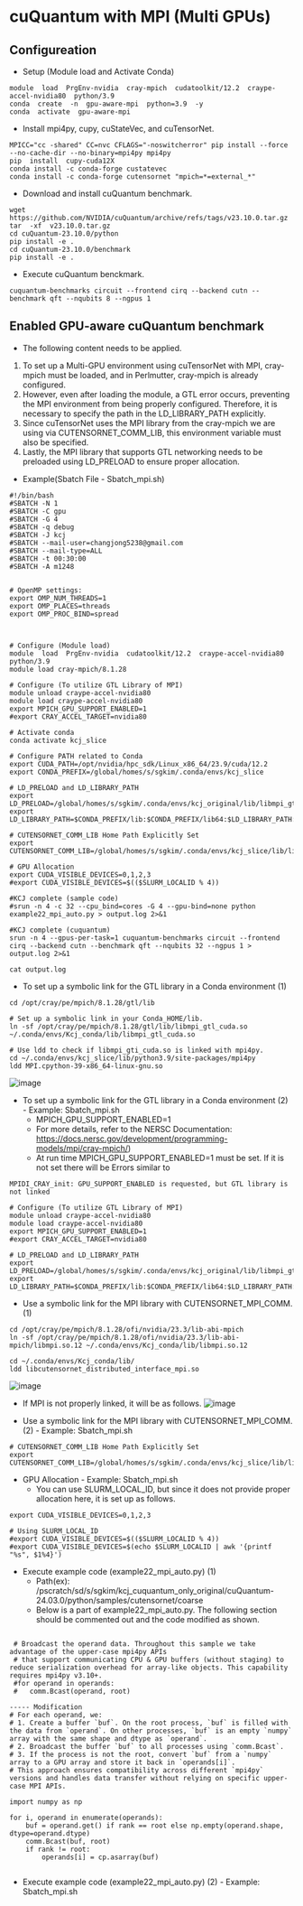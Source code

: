 # cuQuantum with MPI (Multi GPUs)
## Configureation
* Setup (Module load and Activate Conda)
```
module  load  PrgEnv-nvidia  cray-mpich  cudatoolkit/12.2  craype-accel-nvidia80  python/3.9
conda  create  -n  gpu-aware-mpi  python=3.9  -y
conda  activate  gpu-aware-mpi
```
* Install mpi4py, cupy, cuStateVec, and cuTensorNet.
```
MPICC="cc -shared" CC=nvc CFLAGS="-noswitcherror" pip install --force --no-cache-dir --no-binary=mpi4py mpi4py
pip  install  cupy-cuda12X
conda install -c conda-forge custatevec
conda install -c conda-forge cutensornet "mpich=*=external_*"
```
* Download and install cuQuantum benchmark.
```
wget  https://github.com/NVIDIA/cuQuantum/archive/refs/tags/v23.10.0.tar.gz
tar  -xf  v23.10.0.tar.gz
cd cuQuantum-23.10.0/python
pip install -e .
cd cuQuantum-23.10.0/benchmark
pip install -e .
```
* Execute cuQuantum benckmark.
```
cuquantum-benchmarks circuit --frontend cirq --backend cutn --benchmark qft --nqubits 8 --ngpus 1
```

## Enabled GPU-aware cuQuantum benchmark
* The following content needs to be applied.
1) To set up a Multi-GPU environment using cuTensorNet with MPI, cray-mpich must be loaded, and in Perlmutter, cray-mpich is already configured.
2) However, even after loading the module, a GTL error occurs, preventing the MPI environment from being properly configured. Therefore, it is necessary to specify the path in the LD_LIBRARY_PATH explicitly.
3) Since cuTensorNet uses the MPI library from the cray-mpich we are using via CUTENSORNET_COMM_LIB, this environment variable must also be specified.
4) Lastly, the MPI library that supports GTL networking needs to be preloaded using LD_PRELOAD to ensure proper allocation.

* Example(Sbatch File - Sbatch_mpi.sh) 
```
#!/bin/bash
#SBATCH -N 1
#SBATCH -C gpu
#SBATCH -G 4
#SBATCH -q debug
#SBATCH -J kcj
#SBATCH --mail-user=changjong5238@gmail.com
#SBATCH --mail-type=ALL
#SBATCH -t 00:30:00
#SBATCH -A m1248


# OpenMP settings:
export OMP_NUM_THREADS=1
export OMP_PLACES=threads
export OMP_PROC_BIND=spread



# Configure (Module load)
module  load  PrgEnv-nvidia  cudatoolkit/12.2  craype-accel-nvidia80  python/3.9
module load cray-mpich/8.1.28

# Configure (To utilize GTL Library of MPI)
module unload craype-accel-nvidia80
module load craype-accel-nvidia80
export MPICH_GPU_SUPPORT_ENABLED=1
#export CRAY_ACCEL_TARGET=nvidia80

# Activate conda 
conda activate kcj_slice

# Configure PATH related to Conda 
export CUDA_PATH=/opt/nvidia/hpc_sdk/Linux_x86_64/23.9/cuda/12.2
export CONDA_PREFIX=/global/homes/s/sgkim/.conda/envs/kcj_slice

# LD_PRELOAD and LD_LIBRARY_PATH
export LD_PRELOAD=/global/homes/s/sgkim/.conda/envs/kcj_original/lib/libmpi_gtl_cuda.so
export LD_LIBRARY_PATH=$CONDA_PREFIX/lib:$CONDA_PREFIX/lib64:$LD_LIBRARY_PATH:/opt/cray/pe/mpich/8.1.28/ofi/nvidia/23.3/lib:/opt/cray/pe/mpich/8.1.28/gtl/lib

# CUTENSORNET_COMM_LIB Home Path Explicitly Set
export CUTENSORNET_COMM_LIB=/global/homes/s/sgkim/.conda/envs/kcj_slice/lib/libcutensornet_distributed_interface_mpi.so

# GPU Allocation 
export CUDA_VISIBLE_DEVICES=0,1,2,3
#export CUDA_VISIBLE_DEVICES=$(($SLURM_LOCALID % 4))

#KCJ complete (sample code)
#srun -n 4 -c 32 --cpu_bind=cores -G 4 --gpu-bind=none python example22_mpi_auto.py > output.log 2>&1

#KCJ complete (cuquantum)
srun -n 4 --gpus-per-task=1 cuquantum-benchmarks circuit --frontend cirq --backend cutn --benchmark qft --nqubits 32 --ngpus 1 > output.log 2>&1

cat output.log

``` 
* To set up a symbolic link for the GTL library in a Conda environment (1)
```
cd /opt/cray/pe/mpich/8.1.28/gtl/lib

# Set up a symbolic link in your Conda_HOME/lib.
ln -sf /opt/cray/pe/mpich/8.1.28/gtl/lib/libmpi_gtl_cuda.so ~/.conda/envs/Kcj_conda/lib/libmpi_gtl_cuda.so

# Use ldd to check if libmpi_gti_cuda.so is linked with mpi4py.
cd ~/.conda/envs/kcj_slice/lib/python3.9/site-packages/mpi4py
ldd MPI.cpython-39-x86_64-linux-gnu.so
```
![image](https://github.com/user-attachments/assets/85e6b852-36d0-4993-b491-d49b2778043b)


* To set up a symbolic link for the GTL library in a Conda environment (2) - Example: Sbatch_mpi.sh
  - MPICH_GPU_SUPPORT_ENABLED=1
  - For more details, refer to the NERSC Documentation: https://docs.nersc.gov/development/programming-models/mpi/cray-mpich/)
  - At run time MPICH_GPU_SUPPORT_ENABLED=1 must be set. If it is not set there will be Errors similar to
```
MPIDI_CRAY_init: GPU_SUPPORT_ENABLED is requested, but GTL library is not linked

```

```
# Configure (To utilize GTL Library of MPI)
module unload craype-accel-nvidia80
module load craype-accel-nvidia80
export MPICH_GPU_SUPPORT_ENABLED=1
#export CRAY_ACCEL_TARGET=nvidia80

# LD_PRELOAD and LD_LIBRARY_PATH
export LD_PRELOAD=/global/homes/s/sgkim/.conda/envs/kcj_original/lib/libmpi_gtl_cuda.so
export LD_LIBRARY_PATH=$CONDA_PREFIX/lib:$CONDA_PREFIX/lib64:$LD_LIBRARY_PATH:/opt/cray/pe/mpich/8.1.28/ofi/nvidia/23.3/lib:/opt/cray/pe/mpich/8.1.28/gtl/lib
```


* Use a symbolic link for the MPI library with CUTENSORNET_MPI_COMM. (1)

```
cd /opt/cray/pe/mpich/8.1.28/ofi/nvidia/23.3/lib-abi-mpich
ln -sf /opt/cray/pe/mpich/8.1.28/ofi/nvidia/23.3/lib-abi-mpich/libmpi.so.12 ~/.conda/envs/Kcj_conda/lib/libmpi.so.12

cd ~/.conda/envs/Kcj_conda/lib/
ldd libcutensornet_distributed_interface_mpi.so
``` 
![image](https://github.com/user-attachments/assets/170a42a2-d8bb-475e-9877-0dc8feadcd51)

* If MPI is not properly linked, it will be as follows.
![image](https://github.com/user-attachments/assets/fdc41f8e-e6c6-4a90-9ef5-a4fc43dea444)


* Use a symbolic link for the MPI library with CUTENSORNET_MPI_COMM. (2) - Example: Sbatch_mpi.sh
```
# CUTENSORNET_COMM_LIB Home Path Explicitly Set
export CUTENSORNET_COMM_LIB=/global/homes/s/sgkim/.conda/envs/kcj_slice/lib/libcutensornet_distributed_interface_mpi.so
```


* GPU Allocation - Example: Sbatch_mpi.sh
  - You can use SLURM_LOCAL_ID, but since it does not provide proper allocation here, it is set up as follows.
```
export CUDA_VISIBLE_DEVICES=0,1,2,3

# Using SLURM_LOCAL_ID
#export CUDA_VISIBLE_DEVICES=$(($SLURM_LOCALID % 4))
#export CUDA_VISIBLE_DEVICES=$(echo $SLURM_LOCALID | awk '{printf "%s", $1%4}')
```


* Execute example code (example22_mpi_auto.py) (1)
  - Path(ex): /pscratch/sd/s/sgkim/kcj_cuquantum_only_original/cuQuantum-24.03.0/python/samples/cutensornet/coarse
  - Below is a part of example22_mpi_auto.py. The following section should be commented out and the code modified as shown.
```

 # Broadcast the operand data. Throughout this sample we take advantage of the upper-case mpi4py APIs
 # that support communicating CPU & GPU buffers (without staging) to reduce serialization overhead for array-like objects. This capability requires mpi4py v3.10+.
 #for operand in operands:
 #   comm.Bcast(operand, root)

----- Modification
# For each operand, we:
# 1. Create a buffer `buf`. On the root process, `buf` is filled with the data from `operand`. On other processes, `buf` is an empty `numpy` array with the same shape and dtype as `operand`.
# 2. Broadcast the buffer `buf` to all processes using `comm.Bcast`.
# 3. If the process is not the root, convert `buf` from a `numpy` array to a GPU array and store it back in `operands[i]`.
# This approach ensures compatibility across different `mpi4py` versions and handles data transfer without relying on specific upper-case MPI APIs.

import numpy as np 

for i, operand in enumerate(operands):
    buf = operand.get() if rank == root else np.empty(operand.shape, dtype=operand.dtype)
    comm.Bcast(buf, root)
    if rank != root:
        operands[i] = cp.asarray(buf)


```
  
* Execute example code (example22_mpi_auto.py) (2) - Example: Sbatch_mpi.sh
```

```
  






